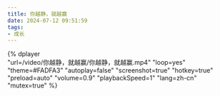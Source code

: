 ```yaml
---
title: 你越静，就越赢
date: 2024-07-12 09:51:59
tags:
- 成长
---
```



{%
    dplayer     
    "url=/video/你越静，就越赢/你越静，就越赢.mp4"
    "loop=yes"
    "theme=#FADFA3"
    "autoplay=false"
    "screenshot=true"
    "hotkey=true"
    "preload=auto"
    "volume=0.9"
    "playbackSpeed=1"
    "lang=zh-cn"
    "mutex=true"
%}